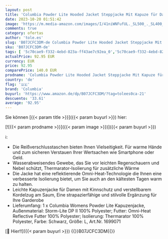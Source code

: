 ```yaml
---
layout: post
title: 'Columbia Powder Lite Hooded Jacket Steppjacke Mit Kapuze für Damen'
date: 2023-10-20 01:51:42
image: 'https://m.media-amazon.com/images/I/41niWNFufUL._SL500_._SL400_.jpg'
comments: true
category: ofertas
author: 'tole.es'
slug: 'B07JCFC3DM-de Columbia Powder Lite Hooded Jacket Steppjacke Mit Kapuze...'
sku: 'B07JCFC3DM-de'
tags: [ '5c70cae9-f332-4ebd-823a-ff43ae7c92ea_0','5c70cae9-f332-4ebd-823a-ff43ae7c92ea_1301','Arborist Merchandising Root','Columbia_SS23','Damenbekleidung','Fashion','Outdoor Daunenjacken für Damen','Outdoor Jacken für Damen','Outdoor-Bekleidung','Outdoor-Bekleidung für Damen','Self Service','Special Features Stores','Sport & Freizeit','Sportartspezifische Bekleidung','Sports-Promotions','Wanderausrüstung für Damen','Wandern-Shop','columbia','ef3a019d-6628-41d5-b303-291126686917_0','ef3a019d-6628-41d5-b303-291126686917_2601','ef3a019d-6628-41d5-b303-291126686917_5901','ef3a019d-6628-41d5-b303-291126686917_7401','ef3a019d-6628-41d5-b303-291126686917_9101','🇩🇪', ]
actualPrice: 92.95 EUR
currency: EUR
price: 92.95
comparePrice: 140.0 EUR
prodname: 'Columbia Powder Lite Hooded Jacket Steppjacke Mit Kapuze für Damen'
country: 'de'
flag: '🇩🇪'
brand: 'Columbia'
buyurl: 'https://www.amazon.de/dp/B07JCFC3DM/?tag=tolees0ca-21'
descuento: '33.61'
average: '92.95'
---
```


Sie können [{{< param title >}}]({{< param buyurl >}}) hier:

[![{{< param prodname >}}]({{< param image >}})]({{< param buyurl >}})

ℹ️:

- Die Reißverschlusstaschen bieten Ihnen Vielseitigkeit. Für warme Hände und zum sicheren Verstauen Ihrer Wertsachen wie Smartphone oder Geld.
- Wasserabweisendes Gewebe, das Sie vor leichten Regenschauern und Nebel schützt, Thermarator-Isolierung für zusätzliche Wärme
- Die Jacke hat eine reflektierende Omni-Heat-Technologie die Ihnen eine verbesserte Isolierung bietet, um Sie auch an den kältesten Tagen warm zu halten.
- Leichte Kapuzenjacke für Damen mit Kinnschutz und verstellbarem Kordelzug am Saum, Eine strapazierfähige und stilvolle Ergänzung für Ihre Garderobe
- Lieferumfang: 1 x Columbia Womens Powder Lite Kapuzenjacke, Außenmaterial: Storm-Lite DP II 100% Polyester; Futter: Omni-Heat Reflective Futter 100% Polyester; Isolierung: Thermarator 100% Polyester, Farbe: Schwarz, Größe: L, Art.Nr. 1699071

[🛒 Hier!!]({{< param buyurl >}})
{{<world>}}B07JCFC3DM{{</world>}}
